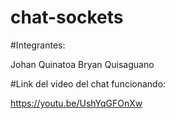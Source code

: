 # chat-sockets

#Integrantes:

Johan Quinatoa
Bryan Quisaguano


#Link del video del chat funcionando:

https://youtu.be/UshYqGFOnXw
